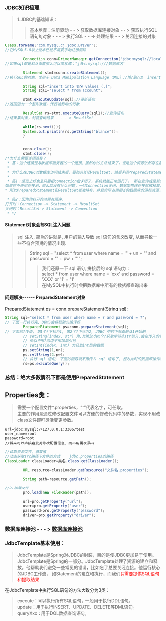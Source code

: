 ### JDBC知识梳理

> 1.JDBC的基础知识：
>> 基本步骤：注册驱动 - - > 获取数据库连接对象 - - > 获取执行SQL语句的对象 - - - > 执行SQL - - ->
> 处理结果 - - > 关闭连接的对象
>

```java
Class.forName("com.mysql.cj.jdbc.Driver");
//在MySQL5.0以上版本已经不需要手动注册驱动

        Connection conn=DriverManager.getConnection("jdbc:mysql://localhost:3306/数据库名",username,password);
//如果sql都是默认配置那么可以简写成："jdbc:mysql:///数据库名"

        Statement stmt=conn.createStatement();
//执行SQL的对象，常用于 Data Manipulation Language（DML）//增/删/改  insert/delete/update

        String sql="insert into 表名 values (,)";
        String sql1="select * from account";

        stmt.executeUpdate(sql);//更新语句
//返回值为一个整形数据，代表被影响的行数

        ResultSet rs=stmt.executeQuery(sql1);//查询语句
//结果集对象，封装查询结果 - - - > ResultSet

        while(rs.next()){
        System.out.println(rs.getString("blance"));
        }


        conn.close();
        stmt.close();
/*为什么需要关闭连接？
 * 答：这个连接是与数据库服务器的一个连接，虽然你的方法结束了，但是这个资源依然存在数据库连接并没有释放
 * 
 * 为什么在JDBC对数据库访问结束后，要按先关闭ResultSet，然后关闭PreparedStatement，最后关闭Connection，直接关闭Connection不就行了吗？
 * 
 * 答1：感觉上好象是只要把connection给关闭了，系统就能正常运行了。 那在查询或是其它操作中，如果只关闭Connection，不作ResultSet 和 Statement 的关闭的话，对系统性能是否会有影响呢。或者是其它实方面的不良影响。
如果你不使用连接池，那么就没有什么问题，一旦Connection关闭，数据库物理连接就被释放，所有相关Java资源也可以被GC回收了。 但是如果你使用连接池，那么请注意，Connection关闭并不是物理关闭，只是归还连接池，
* 所以PreparedStatement和ResultSet都被持有，并且实际占用相关的数据库的游标资源，在这种情况下，只要长期运行，往往就会报“游标超出数据库允许的最大值”的错误，导致程序无法正 常访问数据库

 * 答2：因为你打开的时候有顺序，
打开时：Connection -> Statement -> ResultSet
关闭时：ResultSet-> Statement -> Connection
 * */
```

#### Statement对象会有SQL注入问题

> sql 注入, 简单的讲就是, 用户的输入导致 sql 语句的含义改变, 从而导致一些不符合预期的情况出现.
>> String sql = "select * from user where name = '" + un + "' and password = '" + pw + "'";
>>> 我们还原一下 sql 语句, 拼接后的 sql 语句为：          
> > > select * from user where name = 'xxx' and password = 'XXX' or '1' = '1'     
> 在MySQL中执行时会把数据库中所有的数据都查询出来

#### 问题解决------ PreparedStatement对象

PreparedStatement ps = conn.prepareStatement(String sql);

```java
String sql="select * from user where name = ? and password = ?";
// 下面一行执行完, DBMS会将框架先编译好
        PreparedStatement ps=conn.prepareStatement(sql);
// 下面给?传值, 第1个?下标为1, 第2个?下标为2, JDBC 中的下标都是从1开始的
        // setSting(index, str) 为,为第index个?获取字符串str填入,会在传入的字符串两边加上单引号
        // 所以不用?两边不用加单引号
        // setInt(index, int) 为获取int型的数据
        ps.setString(1,un);
        ps.setString(2,pw);
        // 执行 sql 语句, 下面的函数就不用传入 sql 语句了, 因为此时的数据库操作对象中已经有了sql的信息
        rs=ps.executeQuery();
```

### 总结：绝大多数情况下都是使用PreparedStatement

## Properties类：

> 需要一个配置文件*.properties，“*”代表名字，可任取。  
> 主要的作用是通过修改配置文件可以方便的修改代码中的参数，实现不用改class文件即可灵活变更参数。

```
url=jdbc:mysql://127.0.0.1:3306/test
user_name=root
password=root
//将来可以直接在此处修改配置信息，而不用更改源码
```

```java
//读取资源文件，获取值
//动态获取src路径下文件的方式    jdbc.properties的路径
ClassLoader classLoader=类名.class.getClassLoader();

        URL resource=classLoader.getResource("文件名.properties");

        String path=resource.getPath();

//2.加载文件
        pro.load(new FileReader(path));

        url=pro.getProperty("url");
        user=pro.getProperty("user");
        password=pro.getProperty("password");
        driver=pro.getProperty("driver");
```

### 数据库连接池 - - - > [数据库连接池](https://blog.csdn.net/CrankZ/article/details/82874158)

### JdbcTemplate基本使用：

>JdbcTemplate是Spring对JDBC的封装，目的是使JDBC更加易于使用。JdbcTemplate是Spring的一部分。JdbcTemplate处理了资源的建立和释放。他帮助我们避免一些常见的错误，比如忘了总要关闭连接。他运行核心的JDBC工作流，
> 如Statement的建立和执行，而我们<font color=red>只需要提供SQL语句和提取结果</font>

在JdbcTemplate中执行SQL语句的方法大致分为3类：
> execute：可以执行所有SQL语句，一般用于执行DDL语句。   
> update：用于执行INSERT、UPDATE、DELETE等DML语句。  
> queryXxx：用于DQL数据查询语句。
